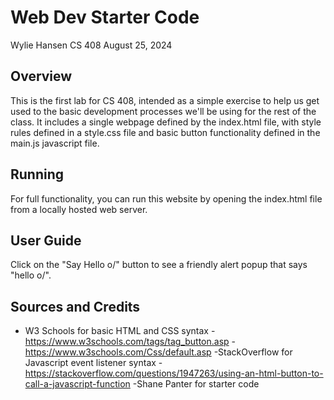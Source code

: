 # Web Dev Starter Code
 Wylie Hansen
 CS 408
 August 25, 2024

## Overview

This is the first lab for CS 408, intended as a simple exercise to help us
get used to the basic development processes we'll be using for the rest of the
class. It includes a single webpage defined by the index.html file, with style
rules defined in a style.css file and basic button functionality defined in the
main.js javascript file.

## Running

For full functionality, you can run this website by opening the index.html file
from a locally hosted web server. 

## User Guide

Click on the "Say Hello o/" button to see a friendly alert popup that says "hello o/".

## Sources and Credits

- W3 Schools for basic HTML and CSS syntax
    -https://www.w3schools.com/tags/tag_button.asp
    -https://www.w3schools.com/Css/default.asp
-StackOverflow for Javascript event listener syntax
    -https://stackoverflow.com/questions/1947263/using-an-html-button-to-call-a-javascript-function
-Shane Panter for starter code